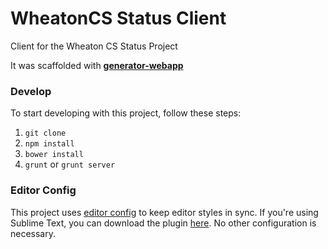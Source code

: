 # WheatonCS Status Client
Client for the Wheaton CS Status Project

It was scaffolded with [**generator-webapp**](https://github.com/yeoman/generator-webapp)

### Develop
To start developing with this project, follow these steps:

1. `git clone`
2. `npm install`
3. `bower install`
3. `grunt` or `grunt server`

### Editor Config
This project uses [editor config](http://editorconfig.org/) to keep editor styles in sync. If you're using Sublime Text, you can download the plugin [here](https://github.com/sindresorhus/editorconfig-sublime). No other configuration is necessary.
